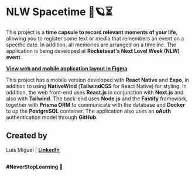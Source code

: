 # NLW Spacetime 🚀🪐⏳

This project is a **time capsule to record relevant moments of your life**, allowing you to register some text or media that remembers an event on a specific date. In addition, all memories are arranged on a timeline. The application is being developed at **Rocketseat's Next Level Week (NLW) event**.

[**View web and mobile application layout in Figma**](https://www.figma.com/community/file/1240070456276424762)

This project has a mobile version developed with **React Native** and **Expo**, in addition to using **NativeWind** (**TailwindCSS** for React Native) for styling. In addition, the web front-end uses **React.js** in conjunction with **Next.js** and also with **Tailwind**. The back-end uses **Node.js** and the **Fastify** framework, together with **Prisma ORM** to communicate with the database and **Docker** to up the **PostgreSQL** container. The application also uses an **oAuth** authentication model through **GitHub**.

## Created by

Luís Miguel | [**LinkedIn**](https://www.linkedin.com/in/luis-miguel-dutra-alves/)

##

**#NeverStopLearning 🚀**
